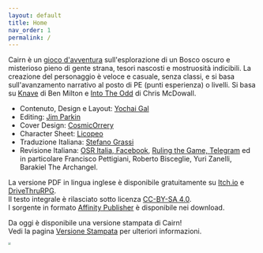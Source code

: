 ```yaml
---
layout: default
title: Home
nav_order: 1
permalink: /
---
```


Cairn è un [gioco d'avventura](http://questingblog.com/adventure-game-vs-osr) sull'esplorazione di un Bosco oscuro e misterioso pieno di gente strana, tesori nascosti e mostruosità indicibili. La creazione del personaggio è veloce e casuale, senza classi, e si basa sull'avanzamento narrativo al posto di PE (punti esperienza) o livelli. Si basa su [Knave](https://www.drivethrurpg.com/product/250888/Knave) di Ben Milton e [Into The Odd](https://chrismcdee.itch.io/electric-bastionland) di Chris McDowall.

- Contenuto, Design e Layout: [Yochai Gal](https://twitter.com/yochaigal1)
- Editing: [Jim Parkin](https://d66kobolds.blogspot.com/)
- Cover Design: [CosmicOrrery](https://cosmicorrery.itch.io/)
- Character Sheet: [Licopeo](https://www.instagram.com/licopeoart/)
- Traduzione Italiana: [Stefano Grassi](https://twitter.com/FabulousFreak)
- Revisione Italiana: [OSR Italia, Facebook](https://www.facebook.com/groups/osritalia/), [Ruling the Game, Telegram](http://t.me/osritalia) ed in particolare Francisco Pettigiani, Roberto Bisceglie, Yuri Zanelli, Barakiel The Archangel.

La versione PDF in lingua inglese è disponibile gratuitamente su [Itch.io](https://yochaigal.itch.io/cairn) e [DriveThruRPG](https://www.drivethrurpg.com/product/330809/Cairn).  
Il testo integrale è rilasciato sotto licenza [CC-BY-SA 4.0](https://creativecommons.org/licenses/by-sa/4.0/).  
I sorgente in formato [Affinity Publisher](https://affinity.serif.com/en-us/publisher/) è disponibile nei download.

Da oggi è disponibile una versione stampata di Cairn!  
Vedi la pagina [Versione Stampata](/print.md) per ulteriori informazioni.

<p></p>

<img src="https://idolofmanyhands.github.io/cairn-ita/img/cairn.png" style="zoom:30%;" />
